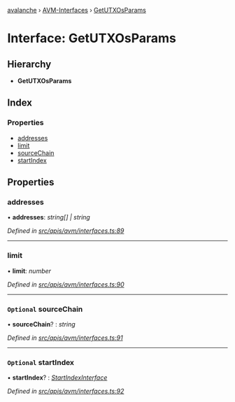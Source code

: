 [avalanche](../README.md) › [AVM-Interfaces](../modules/avm_interfaces.md) › [GetUTXOsParams](avm_interfaces.getutxosparams.md)

# Interface: GetUTXOsParams

## Hierarchy

* **GetUTXOsParams**

## Index

### Properties

* [addresses](avm_interfaces.getutxosparams.md#addresses)
* [limit](avm_interfaces.getutxosparams.md#limit)
* [sourceChain](avm_interfaces.getutxosparams.md#optional-sourcechain)
* [startIndex](avm_interfaces.getutxosparams.md#optional-startindex)

## Properties

###  addresses

• **addresses**: *string[] | string*

*Defined in [src/apis/avm/interfaces.ts:89](https://github.com/ava-labs/avalanchejs/blob/598fbcc/src/apis/avm/interfaces.ts#L89)*

___

###  limit

• **limit**: *number*

*Defined in [src/apis/avm/interfaces.ts:90](https://github.com/ava-labs/avalanchejs/blob/598fbcc/src/apis/avm/interfaces.ts#L90)*

___

### `Optional` sourceChain

• **sourceChain**? : *string*

*Defined in [src/apis/avm/interfaces.ts:91](https://github.com/ava-labs/avalanchejs/blob/598fbcc/src/apis/avm/interfaces.ts#L91)*

___

### `Optional` startIndex

• **startIndex**? : *[StartIndexInterface](avm_interfaces.startindexinterface.md)*

*Defined in [src/apis/avm/interfaces.ts:92](https://github.com/ava-labs/avalanchejs/blob/598fbcc/src/apis/avm/interfaces.ts#L92)*
